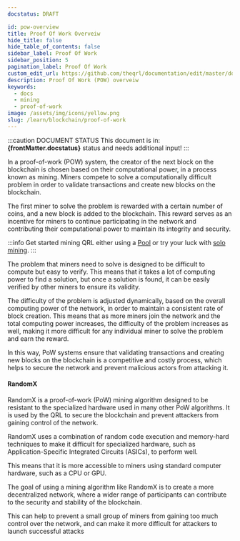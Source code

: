```yaml
---
docstatus: DRAFT

id: pow-overview
title: Proof Of Work Overveiw
hide_title: false
hide_table_of_contents: false
sidebar_label: Proof Of Work
sidebar_position: 5
pagination_label: Proof Of Work
custom_edit_url: https://github.com/theqrl/documentation/edit/master/docs/basics/what-is-qrl.md
description: Proof Of Work (POW) overveiw
keywords:
  - docs
  - mining
  - proof-of-work
image: /assets/img/icons/yellow.png
slug: /learn/blockchain/proof-of-work
---
```


:::caution DOCUMENT STATUS 
<span>This document is in: <b>{frontMatter.docstatus}</b> status and needs additional input!</span>
:::


In a proof-of-work (POW) system, the creator of the next block on the blockchain is chosen based on their computational power, in a process known as mining. 
Miners compete to solve a computationally difficult problem in order to validate transactions and create new blocks on the blockchain. 

The first miner to solve the problem is rewarded with a certain number of coins, and a new block is added to the blockchain. This reward serves as an incentive for miners to continue participating in the network and contributing their computational power to maintain its integrity and security.

:::info
Get started mining QRL either using a [Pool](#) or try your luck with [solo mining](#).
:::

The problem that miners need to solve is designed to be difficult to compute but easy to verify. This means that it takes a lot of computing power to find a solution, but once a solution is found, it can be easily verified by other miners to ensure its validity.

The difficulty of the problem is adjusted dynamically, based on the overall computing power of the network, in order to maintain a consistent rate of block creation. This means that as more miners join the network and the total computing power increases, the difficulty of the problem increases as well, making it more difficult for any individual miner to solve the problem and earn the reward.

In this way, PoW systems ensure that validating transactions and creating new blocks on the blockchain is a competitive and costly process, which helps to secure the network and prevent malicious actors from attacking it.


#### RandomX

RandomX is a proof-of-work (PoW) mining algorithm designed to be resistant to the specialized hardware used in many other PoW algorithms. It is used by the QRL to secure the blockchain and prevent attackers from gaining control of the network.

RandomX uses a combination of random code execution and memory-hard techniques to make it difficult for specialized hardware, such as Application-Specific Integrated Circuits (ASICs), to perform well. 

This means that it is more accessible to miners using standard computer hardware, such as a CPU or GPU.

The goal of using a mining algorithm like RandomX is to create a more decentralized network, where a wider range of participants can contribute to the security and stability of the blockchain. 

This can help to prevent a small group of miners from gaining too much control over the network, and can make it more difficult for attackers to launch successful attacks

